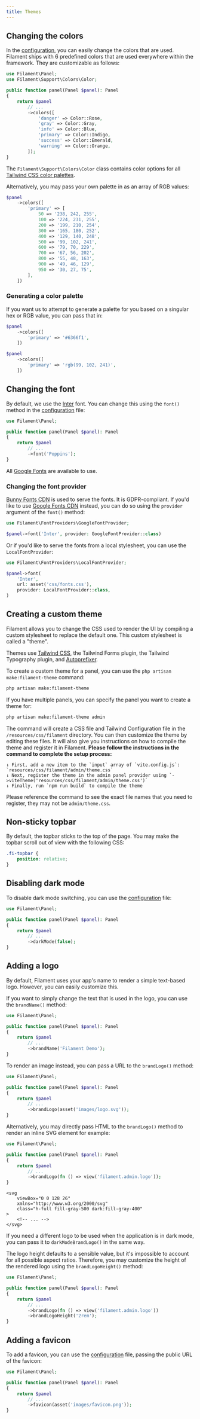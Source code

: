 ```yaml
---
title: Themes
---
```


## Changing the colors

In the [configuration](configuration), you can easily change the colors that are used. Filament ships with 6 predefined colors that are used everywhere within the framework. They are customizable as follows:

```php
use Filament\Panel;
use Filament\Support\Colors\Color;

public function panel(Panel $panel): Panel
{
    return $panel
        // ...
        ->colors([
            'danger' => Color::Rose,
            'gray' => Color::Gray,
            'info' => Color::Blue,
            'primary' => Color::Indigo,
            'success' => Color::Emerald,
            'warning' => Color::Orange,
        ]);
}
```

The `Filament\Support\Colors\Color` class contains color options for all [Tailwind CSS color palettes](https://tailwindcss.com/docs/customizing-colors).

Alternatively, you may pass your own palette in as an array of RGB values:

```php
$panel
    ->colors([
        'primary' => [
            50 => '238, 242, 255',
            100 => '224, 231, 255',
            200 => '199, 210, 254',
            300 => '165, 180, 252',
            400 => '129, 140, 248',
            500 => '99, 102, 241',
            600 => '79, 70, 229',
            700 => '67, 56, 202',
            800 => '55, 48, 163',
            900 => '49, 46, 129',
            950 => '30, 27, 75',
        ],
    ])
```

### Generating a color palette

If you want us to attempt to generate a palette for you based on a singular hex or RGB value, you can pass that in:

```php
$panel
    ->colors([
        'primary' => '#6366f1',
    ])

$panel
    ->colors([
        'primary' => 'rgb(99, 102, 241)',
    ])
```

## Changing the font

By default, we use the [Inter](https://fonts.google.com/specimen/Inter) font. You can change this using the `font()` method in the [configuration](configuration) file:

```php
use Filament\Panel;

public function panel(Panel $panel): Panel
{
    return $panel
        // ...
        ->font('Poppins');
}
```

All [Google Fonts](https://fonts.google.com) are available to use.

### Changing the font provider

[Bunny Fonts CDN](https://fonts.bunny.net) is used to serve the fonts. It is GDPR-compliant. If you'd like to use [Google Fonts CDN](https://fonts.google.com) instead, you can do so using the `provider` argument of the `font()` method:

```php
use Filament\FontProviders\GoogleFontProvider;

$panel->font('Inter', provider: GoogleFontProvider::class)
```

Or if you'd like to serve the fonts from a local stylesheet, you can use the `LocalFontProvider`:

```php
use Filament\FontProviders\LocalFontProvider;

$panel->font(
    'Inter',
    url: asset('css/fonts.css'),
    provider: LocalFontProvider::class,
)
```

## Creating a custom theme

Filament allows you to change the CSS used to render the UI by compiling a custom stylesheet to replace the default one. This custom stylesheet is called a "theme".

Themes use [Tailwind CSS](https://tailwindcss.com), the Tailwind Forms plugin, the Tailwind Typography plugin, and [Autoprefixer](https://github.com/postcss/autoprefixer).

To create a custom theme for a panel, you can use the `php artisan make:filament-theme` command:

```bash
php artisan make:filament-theme
```

If you have multiple panels, you can specify the panel you want to create a theme for:

```bash
php artisan make:filament-theme admin
```

The command will create a CSS file and Tailwind Configuration file in the `/resources/css/filament` directory. You can then customize the theme by editing these files. It will also give you instructions on how to compile the theme and register it in Filament. **Please follow the instructions in the command to complete the setup process:**

```
⇂ First, add a new item to the `input` array of `vite.config.js`: `resources/css/filament/admin/theme.css`
⇂ Next, register the theme in the admin panel provider using `->viteTheme('resources/css/filament/admin/theme.css')`
⇂ Finally, run `npm run build` to compile the theme
```

Please reference the command to see the exact file names that you need to register, they may not be `admin/theme.css`.

## Non-sticky topbar

By default, the topbar sticks to the top of the page. You may make the topbar scroll out of view with the following CSS:

```css
.fi-topbar {
    position: relative;
}
```

## Disabling dark mode

To disable dark mode switching, you can use the [configuration](configuration) file:

```php
use Filament\Panel;

public function panel(Panel $panel): Panel
{
    return $panel
        // ...
        ->darkMode(false);
}
```

## Adding a logo

By default, Filament uses your app's name to render a simple text-based logo. However, you can easily customize this.

If you want to simply change the text that is used in the logo, you can use the `brandName()` method:

```php
use Filament\Panel;

public function panel(Panel $panel): Panel
{
    return $panel
        // ...
        ->brandName('Filament Demo');
}
```

To render an image instead, you can pass a URL to the `brandLogo()` method:

```php
use Filament\Panel;

public function panel(Panel $panel): Panel
{
    return $panel
        // ...
        ->brandLogo(asset('images/logo.svg'));
}
```

Alternatively, you may directly pass HTML to the `brandLogo()` method to render an inline SVG element for example:

```php
use Filament\Panel;

public function panel(Panel $panel): Panel
{
    return $panel
        // ...
        ->brandLogo(fn () => view('filament.admin.logo'));
}
```

```blade
<svg
    viewBox="0 0 128 26"
    xmlns="http://www.w3.org/2000/svg"
    class="h-full fill-gray-500 dark:fill-gray-400"
>
    <!-- ... -->
</svg>
```

If you need a different logo to be used when the application is in dark mode, you can pass it to `darkModeBrandLogo()` in the same way.

The logo height defaults to a sensible value, but it's impossible to account for all possible aspect ratios. Therefore, you may customize the height of the rendered logo using the `brandLogoHeight()` method:

```php
use Filament\Panel;

public function panel(Panel $panel): Panel
{
    return $panel
        // ...
        ->brandLogo(fn () => view('filament.admin.logo'))
        ->brandLogoHeight('2rem');
}
```


## Adding a favicon

To add a favicon, you can use the [configuration](configuration) file, passing the public URL of the favicon:

```php
use Filament\Panel;

public function panel(Panel $panel): Panel
{
    return $panel
        // ...
        ->favicon(asset('images/favicon.png'));
}
```

